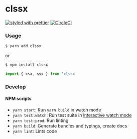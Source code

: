 # clssx

[![styled with prettier](https://img.shields.io/badge/styled_with-prettier-ff69b4.svg)](https://github.com/prettier/prettier)
[![CircleCI](https://circleci.com/gh/matheusps/clssx.svg?style=svg)](https://circleci.com/gh/matheusps/clssx)

### Usage

```bash
$ yarn add clssx
```

or

```bash
$ npm install clssx
```

```javascript
import { csx, ssx } from 'clssx'
```

### Develop

#### NPM scripts

- `yarn start`: Run `yarn build` in watch mode
- `yarn test:watch`: Run test suite in [interactive watch mode](http://facebook.github.io/jest/docs/cli.html#watch)
- `yarn test:prod`: Run linting
- `yarn build`: Generate bundles and typings, create docs
- `yarn lint`: Lints code
